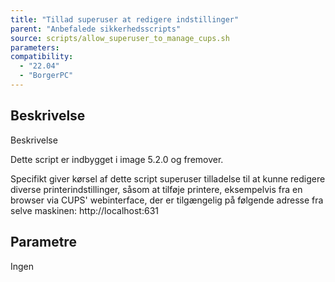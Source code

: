 ```yaml
---
title: "Tillad superuser at redigere indstillinger"
parent: "Anbefalede sikkerhedsscripts"
source: scripts/allow_superuser_to_manage_cups.sh
parameters:
compatibility:  
  - "22.04"
  - "BorgerPC"
---
```


## Beskrivelse
Beskrivelse

Dette script er indbygget i image 5.2.0 og fremover.

Specifikt giver kørsel af dette script superuser tilladelse til at kunne redigere diverse printerindstillinger, 
såsom at tilføje printere, eksempelvis fra en browser via CUPS' webinterface, der er tilgængelig på følgende adresse fra selve maskinen:
http://localhost:631


## Parametre
Ingen

